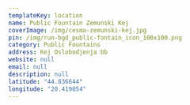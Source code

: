 ```yaml
---
templateKey: location
name: Public Fountain Zemunski Kej
coverImage: /img/cesma-zemunski-kej.jpg
pin: /img/run-bgd_public-fontain_icon_100x100.png
category: Public Fountains
address: Kej Oslobodjenja bb
website: null
email: null
description: null
latitude: "44.836644"
longitude: "20.419054"
---
```

